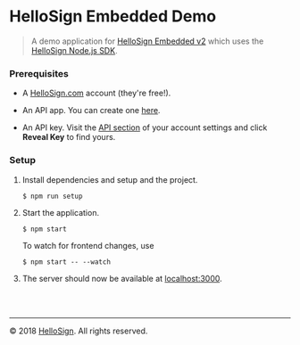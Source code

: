 # HelloSign Embedded Demo

> A demo application for [HelloSign Embedded v2](https://github.com/hellosign/hellosign-embedded) which uses the [HelloSign Node.js SDK](https://github.com/hellosign/hellosign-ndoejs-sdk).

### Prerequisites

* A [HelloSign.com](https://hellosign.com) account (they're free!).

* An API app. You can create one [here](https://app.hellosign.com/oauth/createAppForm).

* An API key. Visit the [API section](https://app.hellosign.com/home/myAccount#api) of your account settings and click **Reveal Key** to find yours.


### Setup

1. Install dependencies and setup and the project.

    ```
    $ npm run setup
    ```

2. Start the application.

    ```
    $ npm start
    ```

    To watch for frontend changes, use

    ```
    $ npm start -- --watch
    ```

3. The server should now be available at [localhost:3000](http://localhost:3000).

<br/>
<br/>
<hr/>

&copy; 2018 [HelloSign](https://hellosign.com). All rights reserved.
